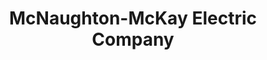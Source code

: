 ---
title: "McNaughton-McKay Electric Company"
url: /ann-arbor/mcnaughton-mckay-electric-company/
shop: wholesale
---